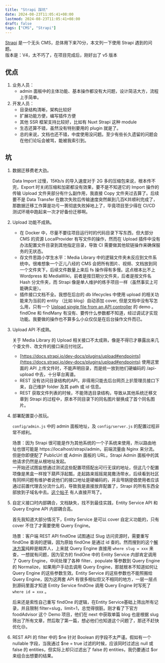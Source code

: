 ```yaml
---
title: "Strapi 踩坑"
date: 2024-08-23T11:05:41+08:00
lastmod: 2024-08-23T11:05:41+08:00
draft: false
tags: ["CMS", "Strapi"]
---
```


[Strapi](https://strapi.io/) 是一个无头 CMS，总体用下来70分，本文列一下使用 Strapi 遇到的问题。  
版本是：V4，太不巧了，在项目完成后，刚好出了 v5 版本

## 优点
1. 业务人员：
   - admin 面板中的主体功能、基本操作都没有大问题，设计简洁大方，流程上手简单。
2. 开发人员：
   - 目录结构清晰，架构比较好
   - 扩展功能方便，编写插件方便
   - 其他 SSR 框架支持比较好，比如有 Nuxt Strapi 这种 module
   - 生态还算不错，虽然没有特别要用的 plugin 就是了。
   - 总的来说，文档也还不错，中度使用没问题。至少有些长久遗留的问题会在他们论坛会被骂，能被我索引到。


## 坑
1. 数据迁移费老大劲。

   Data Import 过慢，15Kb/s 的导入速度对于 2G 多的压缩包来说，根本传不完，Export 时关闭压缩和加密都没有效果，要不是不知道它的 Import 操作的传输 Upload 文件夹部分有什么副作用，我直接 Copy 文件夹过去算了。后续要不是 Data Transfer 在数次失败后传输速度突然飙到几百K并顺利完成了，那数据迁移工作算是功亏一篑彻底失败掉地上了，毕竟项目至少得在 CI/CD 测试环境中跑起来一次才好备份迁移啊。

2. Upload 功能不成熟。
    - 在 Docker 中，尽量不要往项目运行时的代码目录下写东西，但大部分 CMS 的资源 LocalProvider 有写文件的操作，然而在 Upload 插件中没有办法配置文件目录到其他指定目录，导致 CI 需要做其他软链操作来确保服务的无状态。
    - 存文件思路小学生水平：Media Library 中的逻辑文件夹未反应到文件系统中。很难想象一个正儿八经的 CMS 会把所有图片、视频、文档放到同一个文件夹下，后续文件数量上来后 fs 操作得有多慢。这点根本比不上 Wordpress 和 MediaWiki，前者是按日期分文件夹，后者是按文件名 Hash 分文件夹，而 Strapi 像是单人维护的练手项目一样（虽然事实上可能确实是）。
    - 插件接口文档不全。我想在后台的 db lifecycles 中使用 upload 的相关功能来为当前的 entity （比如 blog）自动添加 cover, 但是文档中没有写怎么用，只有一个 [Upload single file from an API controller](https://docs.strapi.io/dev-docs/plugins/upload#upload-single-file-from-an-api-controller) 的 demo 。findOne 和 findMany 有没有、要传什么参数都不知道，经过调试才实现功能。我要做的操作也不算多么小众仅仅是在后台操作文件而已。

3. Upload API 不成熟。

   关于 Media Library 的 Upload 相关接口不太成熟，像是不得已才暴露出来几个查文件、改文件的接口来应付社区。
    - [https://docs.strapi.io/dev-docs/plugins/upload#endpoints](https://docs.strapi.io/dev-docs/plugins/upload#endpoints)
    使用这里面的 API 上传文件时，不能声明目录，而是统一放到他们硬编码的 /api-upload 中去，十分草台离谱。
    - REST 没有访问目录结构的API，非得用只能去后台网页上扒管理员接口下来，自己维护 folder 及其 path 或 id 信息。
    - REST 获取文件列表的时候，不能筛选目录结构，导致从其他系统迁移文章到 Strapi 的过程中，原本不同目录下的同名图片替换成了首个同名图片。

4. 部署配置耍小孩玩。

   `config/admin.js` 中的 admin 面板地址，及 `config/server.js` 的配置过程非常不顺利。
   
   场景：因为 Strapi 很可能是作为其他系统的一个子系统来使用，所以路由地址也很可能是 https://localhost/strapi/admin，前端流量由 Nginx 来分流。但是你即便配了 PublicUrl 或 Admin 面板的 URL，Strapi Admin 面板中的其他请求仍然是从根地址发起。  
    一开始还试图妄想通过测试这些配置项搭配出可行无误的地址，但这几个配置项像是黑盒一样按下葫芦浮起瓢，走起路来摇摇晃晃撒汤带水，后续看到社区有同样问题有维护者说他们的接口地址是硬编码的，并且甩锅提倡使用者应该通过前置代理去分流什么的，导致我是直接放弃配置了，Strapi 的所有东西全部放到子域名中去。[这个帖子](https://feedback.strapi.io/developer-experience/p/configure-strapi-backend-url-after-build) 有人直接开骂了。

5. 自定义接口时内部耦合，文档缺失，找不到最佳实践，Entity Service API 和 Query Engine API 内部耦合高。

   首先我知道大部分情况下，Entity Service 是可以 cover 自定义功能的，只有 cover 不住了才需要使用 Query Engine。
   
   场景：客户端 REST API findOne 试图通过 Slug 访问资源时，需要重写 findOne 查询的逻辑，因为原始 findOne 是通过 id 查的。然而搜到的这个[解决方案](https://www.youtube.com/watch?v=qp-g8SUfreI&t=18s)纯粹是糊弄人，上来就 Query Engine 直接用 `where slug = xxx` 来查，一想就有问题，因为官方的 findOne 中的 Entity Service 内部肯定调用了 Query Engine，中间处理了各种 filter、populate 等参数到 Query Engine 的 Normalize，如果用户手动去调用 Query Engine，那就根本不知道如何让 Query Engine 的这些参数生效。Entity Service 的这些参数也不能照搬给 Query Engine，因为这两套 API 有很多相似但又不相同的地方，一层一层点到源码里面才知道 Entity Service findOne 调用 Query Engine 时写死了 `where id = xxx` 。
   
    后来还是索性自己重写 findOne 的逻辑，在Entity Service基础上筛出所有记录，并且限制 filter=slug，limit=1，总觉得很脏。刚才看了下官方 foodAdvisor 这个 Demo 项目，他们在 next 中获取单篇 blog 也是根据 slug 筛出了所有文章，然后取了第一篇，想必他们也知道这个问题了，那还不赶快优化😒。

 6. REST API 的 filter 中的 $ne 针对 Boolean 的字段不太严谨。假如有一个 nullable 字段，当我通过 $ne = true 过滤的时候，应该同时过滤出 null 或 false 的 entities，但实际上却只过滤出了 false 的 entities，我仍要通过 $or 来组合出想要的结果。
